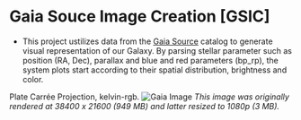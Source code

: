 # Gaia Souce Image Creation [GSIC]
- This project ustilizes data from the [Gaia Source](http://cdn.gea.esac.esa.int/Gaia/gedr3/gaia_source/) catalog to generate visual representation of our Galaxy. By parsing stellar parameter such as position (RA, Dec), parallax and blue and red parameters (bp_rp), the system plots start according to their spatial distribution, brightness and color.


Plate Carrée Projection, kelvin-rgb.
![Gaia Image](images/plate_carree_bp_rp_to_kelvin_coloring.png)
*This image was originally rendered at 38400 x 21600 (949 MB) and latter resized to 1080p (3 MB).*
